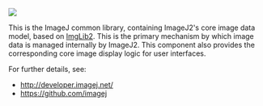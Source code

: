 ![](http://jenkins.imagej.net/job/ImageJ-common/lastBuild/badge/icon)

This is the ImageJ common library, containing ImageJ2's core image data model,
based on [ImgLib2](http://imglib2.net/). This is the primary mechanism by which
image data is managed internally by ImageJ2. This component also provides the
corresponding core image display logic for user interfaces.

For further details, see:

* http://developer.imagej.net/
* https://github.com/imagej
